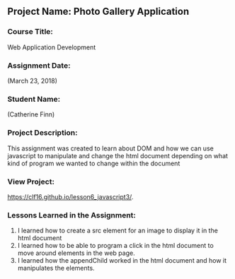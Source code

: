 ## Project Name:  Photo Gallery Application

### Course Title:
Web Application Development

### Assignment Date:  
(March 23, 2018)

### Student Name:  
(Catherine Finn)

### Project Description:
This assignment was created to learn about DOM and how we can use javascript to manipulate and change the html document depending
on what kind of program we wanted to change within the document

### View Project:
https://clf16.github.io/lesson6_javascript3/.

### Lessons Learned in the Assignment:
1. I learned how to create a src element for an image to display it in the html document
2. I learned how to be able to program a click in the html document to move around elements in the web page.
3. I learned how the appendChild worked in the html document and how it manipulates the elements. 
